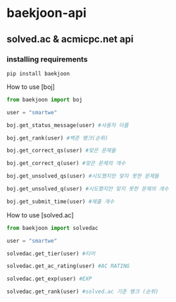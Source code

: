 # baekjoon-api
## solved.ac & acmicpc.net api
  
### installing requirements
```
pip install baekjoon
```
  
  How to use [boj]
  ```Python
  from baekjoon import boj
  
  user = "smartwe"
  
  boj.get_status_message(user) #사용자 이름
  
  boj.get_rank(user) #백준 랭크(순위)
  
  boj.get_correct_qs(user) #맞은 문제들
  
  boj.get_correct_q(user) #맞은 문제의 개수
  
  boj.get_unsolved_qs(user) #시도했지만 맞지 못한 문제들
  
  boj.get_unsolved_q(user) #시도했지만 맞지 못한 문제의 개수
  
  boj.get_submit_time(user) #제출 개수
  ```
  
  How to use [solved.ac]
  ```Python
  from baekjoon import solvedac
  
  user = "smartwe"
  
  solvedac.get_tier(user) #티어
  
  solvedac.get_ac_rating(user) #AC RATING
  
  solvedac.get_exp(user) #EXP
  
  solvedac.get_rank(user) #solved.ac 기준 랭크 (순위)
  ```
